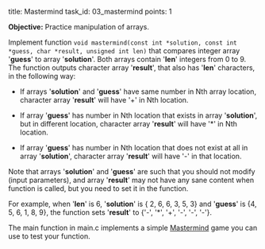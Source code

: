 title: Mastermind
task_id: 03_mastermind
points: 1


**Objective:** Practice manipulation of arrays.

Implement function `void mastermind(const int *solution, const int
*guess, char *result, unsigned int len)` that compares integer array
'**guess**' to array '**solution**'. Both arrays contain '**len**' integers
from 0 to 9. The function outputs character array '**result**', that also has
'**len**' characters, in the following way:

  * If arrays '**solution**' and '**guess**' have same number in Nth array location,
    character array '**result**' will have '+' in Nth location.

  * If array '**guess**' has number in Nth location that exists in
    array '**solution**', but in different location, character array
    '**result**' will have '*' in Nth location.

  * If array '**guess**' has number in Nth location that does not
    exist at all in array '**solution**', character array '**result**'
    will have '-' in that location.

Note that arrays '**solution**' and '**guess**' are such that you
should not modify (input parameters), and array '**result**' may not
have any sane content when function is called, but you need to set it
in the function.

For example, when '**len**' is 6, '**solution**' is { 2, 6, 6, 3, 5, 3} and
'**guess**' is {4, 5, 6, 1, 8, 9}, the function sets '**result**' to
{'-', '*', '+', '-', '-', '-'}.

The main function in main.c implements a simple [Mastermind] game you
can use to test your function.

[Mastermind]: http://en.wikipedia.org/wiki/Mastermind_(board_game)
